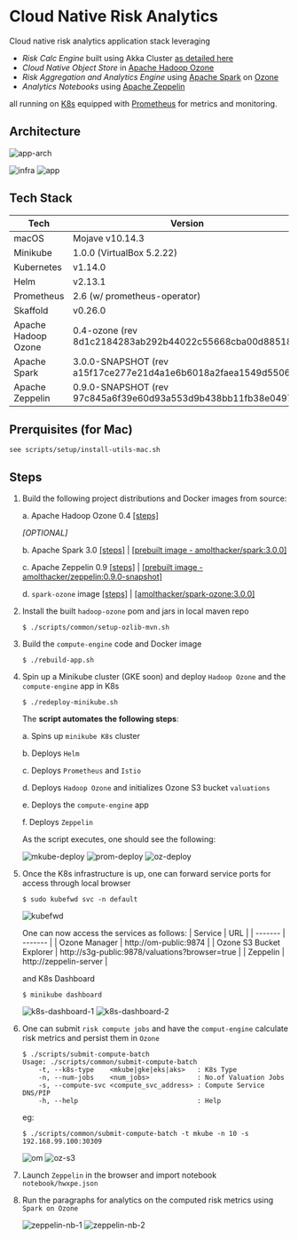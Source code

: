 # Cloud Native Risk Analytics

Cloud native risk analytics application stack leveraging
 * _Risk Calc Engine_ built using Akka Cluster [as detailed here](https://github.com/amolthacker/hwx-pe-k8s-akka)
 * _Cloud Native Object Store_ in [Apache Hadoop Ozone](https://hadoop.apache.org/ozone/)
 * _Risk Aggregation and Analytics Engine_ using [Apache Spark](https://spark.apache.org/) on [Ozone]((https://hadoop.apache.org/ozone/))
 * _Analytics Notebooks_ using [Apache Zeppelin](https://zeppelin.apache.org/)

all running on [K8s](https://kubernetes.io/) equipped with [Prometheus](https://prometheus.io/) for metrics and monitoring.


## Architecture

![app-arch](images/risk-analytics-app-arch.png)

![infra](images/infra-on-k8s.png)
![app](images/app-on-k8s.png)


## Tech Stack

|Tech | Version |
| --- | ------- |
|macOS | Mojave v10.14.3 |
|Minikube | 1.0.0 (VirtualBox 5.2.22) |
|Kubernetes | v1.14.0 |
|Helm | v2.13.1 |
|Prometheus | 2.6 (w/ prometheus-operator) |
|Skaffold | v0.26.0 |
|Apache Hadoop Ozone | 0.4-ozone (rev 8d1c2184283ab292b44022c55668cba00d885181) |
|Apache Spark | 3.0.0-SNAPSHOT (rev a15f17ce277e21d4a1e6b6018a2faea1549d5506) |
|Apache Zeppelin | 0.9.0-SNAPSHOT (rev 97c845a6f39e60d93a553d9b438bb11fb38e0497) |


## Prerquisites (for Mac)

```
see scripts/setup/install-utils-mac.sh
```

## Steps

1. Build the following project distributions and Docker images from source:
    
    a. Apache Hadoop Ozone 0.4 [[steps]](scripts/setup/build-hadoop.sh)

    *[OPTIONAL]*

    b. Apache Spark 3.0 [[steps]](scripts/setup/build-spark.sh) | [[prebuilt image - amolthacker/spark:3.0.0]](https://cloud.docker.com/repository/docker/amolthacker/spark/general)

    c. Apache Zeppelin 0.9 [[steps]](scripts/setup/build-zeppelin.sh) | [[prebuilt image - amolthacker/zeppelin:0.9.0-snapshot]](https://cloud.docker.com/repository/docker/amolthacker/zeppelin)

    d. `spark-ozone` image [[steps]](scripts/setup/build-spark-ozone-docker.sh) | [[amolthacker/spark-ozone:3.0.0]](https://cloud.docker.com/repository/docker/amolthacker/spark-ozone)


2. Install the built `hadoop-ozone` pom and jars in local maven repo
    ```
    $ ./scripts/common/setup-ozlib-mvn.sh
    ```

3. Build the `compute-engine` code and Docker image
    ```
    $ ./rebuild-app.sh
    ```

4. Spin up a Minikube cluster (GKE soon) and deploy `Hadoop Ozone` and the `compute-engine` app in K8s
    ```
    $ ./redeploy-minikube.sh
    ```

    The **script automates the following steps**:

    a. Spins up `minikube K8s` cluster

    b. Deploys `Helm`

    c. Deploys `Prometheus` and `Istio`

    d. Deploys `Hadoop Ozone` and initializes Ozone S3 bucket `valuations`

    e. Deploys the `compute-engine` app

    f. Deploys `Zeppelin`


    As the script executes, one should see the following:

    ![mkube-deploy](images/mkube-k8s-spinup.png)
    ![prom-deploy](images/prom-deploy.png)
    ![oz-deploy](images/ozone-deploy-3.png)


5. Once the K8s infrastructure is up, one can forward service ports for access through local browser
    ```
    $ sudo kubefwd svc -n default
    ```
    ![kubefwd](images/kubefwd-ports.png)

    One can now access the services as follows:
    | Service | URL     |
    | ------- | ------- |
    | Ozone Manager | http://om-public:9874 |
    | Ozone S3 Bucket Explorer | http://s3g-public:9878/valuations?browser=true |
    | Zeppelin | http://zeppelin-server |

    and K8s Dashboard
    ```
    $ minikube dashboard
    ```

    ![k8s-dashboard-1](images/k8s-dashboard-1.png)
    ![k8s-dashboard-2](images/k8s-dashboard-2.png)

6. One can submit `risk compute jobs` and have the `comput-engine` calculate risk metrics and persist them in `Ozone`
    ```
    $ ./scripts/submit-compute-batch
    Usage: ./scripts/common/submit-compute-batch 
        -t, --k8s-type    <mkube|gke|eks|aks>   : K8s Type
        -n, --num-jobs    <num_jobs>            : No.of Valuation Jobs
        -s, --compute-svc <compute_svc_address> : Compute Service DNS/PIP
        -h, --help                              : Help
    ```

    eg:
    ```
    $ ./scripts/common/submit-compute-batch -t mkube -n 10 -s 192.168.99.100:30309
    ```

    ![om](images/o3-om-metrics.png)
    ![oz-s3](images/o3-s3-explorer.png)


7. Launch `Zeppelin` in the browser and import notebook `notebook/hwxpe.json`

8. Run the paragraphs for analytics on the computed risk metrics using `Spark on Ozone`

    ![zeppelin-nb-1](images/zeppelin-nb-1.png)
    ![zeppelin-nb-2](images/zeppelin-nb-2.png)